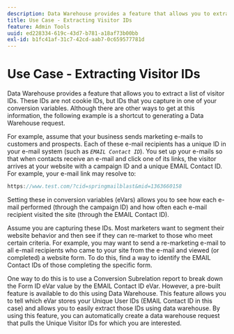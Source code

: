 ```yaml
---
description: Data Warehouse provides a feature that allows you to extract a list of visitor IDs. These IDs are not cookie IDs, but IDs that you capture in one of your conversion variables. Although there are other ways to get at this information, the following example is a shortcut to generating a Data Warehouse request.
title: Use Case - Extracting Visitor IDs
feature: Admin Tools
uuid: ed228334-619c-43d7-b781-a18af73b00bb
exl-id: b1fc41af-31c7-42cd-aab7-0c659577781d
---
```

# Use Case - Extracting Visitor IDs

Data Warehouse provides a feature that allows you to extract a list of visitor IDs. These IDs are not cookie IDs, but IDs that you capture in one of your conversion variables. Although there are other ways to get at this information, the following example is a shortcut to generating a Data Warehouse request.

For example, assume that your business sends marketing e-mails to customers and prospects. Each of these e-mail recipients has a unique ID in your e-mail system (such as *`EMAIL Contact ID`*). You set up your e-mails so that when contacts receive an e-mail and click one of its links, the visitor arrives at your website with a campaign ID and a unique EMAIL Contact ID. For example, your e-mail link may resolve to:

```js
https://www.test.com/?cid=springmailblast&mid=1363660158
```

Setting these in conversion variables (eVars) allows you to see how each e-mail performed (through the campaign ID) and how often each e-mail recipient visited the site (through the EMAIL Contact ID).

Assume you are capturing these IDs. Most marketers want to segment their website behavior and then see if they can re-market to those who meet certain criteria. For example, you may want to send a re-marketing e-mail to all e-mail recipients who came to your site from the e-mail and viewed (or completed) a website form. To do this, find a way to identify the EMAIL Contact IDs of those completing the specific form.

One way to do this is to use a Conversion Subrelation report to break down the Form ID eVar value by the EMAIL Contact ID eVar. However, a pre-built feature is available to do this using Data Warehouse. This feature allows you to tell which eVar stores your Unique User IDs (EMAIL Contact ID in this case) and allows you to easily extract those IDs using data warehouse. By using this feature, you can automatically create a data warehouse request that pulls the Unique Visitor IDs for which you are interested.
